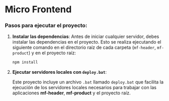 # Micro Frontend

### Pasos para ejecutar el proyecto:

1. **Instalar las dependencias**:
   Antes de iniciar cualquier servidor, debes instalar las dependencias en el proyecto. Esto se realiza ejecutando el siguiente comando en el directorio raíz de cada carpeta (`mf-header`, `mf-product`) y en el proyecto raíz:

   ```bash
   npm install

2. **Ejecutar servidores locales con `deploy.bat`**:

    Este proyecto incluye un archivo `.bat` llamado `deploy.bat` que facilita la ejecución de los servidores locales necesarios para trabajar con las aplicaciones **mf-header**,   **mf-product** y el proyecto raíz.